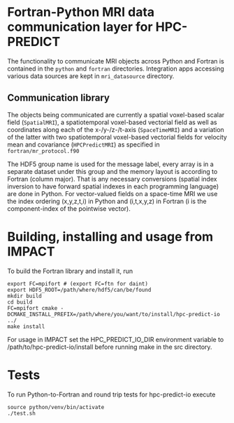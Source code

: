 # Fortran-Python MRI data communication layer for HPC-PREDICT

The functionality to communicate MRI objects across Python and Fortran is contained in the `python` and `fortran` directories. Integration apps accessing various data sources are kept in `mri_datasource` directory. 

## Communication library

The objects being communicated are currently a spatial voxel-based scalar field (`SpatialMRI`), a spatiotemporal voxel-based vectorial field as well as coordinates along each of the x-/y-/z-/t-axis (`SpaceTimeMRI`) and a variation of the latter with two spatiotemporal voxel-based vectorial fields for velocity mean and covariance (`HPCPredictMRI`) as specified in `fortran/mr_protocol.f90`

The HDF5 group name is used for the message label, every array is in a separate dataset under this group and the memory layout is according to Fortran (column major).
That is any necessary conversions (spatial index inversion to have forward spatial indexes in each programming language) are done in Python. For vector-valued fields on a space-time MRI we use the index ordering (x,y,z,t,i) in Python and (i,t,x,y,z) in Fortran (i is the component-index of the pointwise vector).

# Building, installing and usage from IMPACT

To build the Fortran library and install it, run 

```
export FC=mpifort # (export FC=ftn for daint)
export HDF5_ROOT=/path/where/hdf5/can/be/found
mkdir build
cd build
FC=mpifort cmake -DCMAKE_INSTALL_PREFIX=/path/where/you/want/to/install/hpc-predict-io ../
make install
```
For usage in IMPACT set the HPC_PREDICT_IO_DIR environment variable to /path/to/hpc-predict-io/install before running make in the src directory.

# Tests

To run Python-to-Fortran and round trip tests for hpc-predict-io execute

```
source python/venv/bin/activate
./test.sh
```

